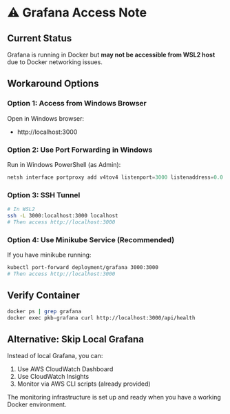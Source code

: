 # ⚠️ Grafana Access Note

## Current Status
Grafana is running in Docker but **may not be accessible from WSL2 host** due to Docker networking issues.

## Workaround Options

### Option 1: Access from Windows Browser
Open in Windows browser:
- http://localhost:3000

### Option 2: Use Port Forwarding in Windows
Run in Windows PowerShell (as Admin):
```powershell
netsh interface portproxy add v4tov4 listenport=3000 listenaddress=0.0.0.0 connectport=3000 connectaddress=[WSL_IP]
```

### Option 3: SSH Tunnel
```bash
# In WSL2
ssh -L 3000:localhost:3000 localhost
# Then access http://localhost:3000
```

### Option 4: Use Minikube Service (Recommended)
If you have minikube running:
```bash
kubectl port-forward deployment/grafana 3000:3000
# Then access http://localhost:3000
```

## Verify Container
```bash
docker ps | grep grafana
docker exec pkb-grafana curl http://localhost:3000/api/health
```

## Alternative: Skip Local Grafana
Instead of local Grafana, you can:
1. Use AWS CloudWatch Dashboard
2. Use CloudWatch Insights
3. Monitor via AWS CLI scripts (already provided)

The monitoring infrastructure is set up and ready when you have a working Docker environment.
